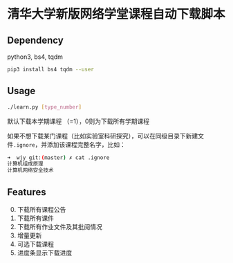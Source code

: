 # 清华大学新版网络学堂课程自动下载脚本

## Dependency

python3, bs4, tqdm

```bash
pip3 install bs4 tqdm --user
```

## Usage

```bash
./learn.py [type_number]
```

默认下载本学期课程 （=1），0则为下载所有学期课程

如果不想下载某门课程（比如实验室科研探究），可以在同级目录下新建文件`.ignore`，并添加该课程完整名字，比如：

```bash
➜  wjy git:(master) ✗ cat .ignore 
计算机组成原理
计算机网络安全技术
```

## Features

0. 下载所有课程公告
1. 下载所有课件
2. 下载所有作业文件及其批阅情况
3. 增量更新
4. 可选下载课程
5. 进度条显示下载进度
